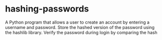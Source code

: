 # hashing-passwords
A Python program that allows a user to create an account by entering a username and password. Store the hashed version of the password using the hashlib library. Verify the password during login by comparing the hash
